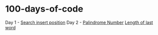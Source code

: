 # 100-days-of-code
Day 1 - [Search insert position](https://github.com/cupoglee/100-days-of-code/blob/main/Search-Insert-Position%20(Day%201))
Day 2 - [Palindrome Number](https://github.com/cupoglee/100-days-of-code/blob/main/Palindrome-Number%20(Day%202)) [Length of last word](https://github.com/cupoglee/100-days-of-code/blob/main/Length-of-the-last-word%20(Day%202))
